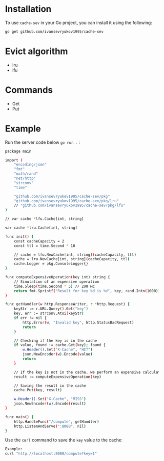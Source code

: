 # Installation

To use `cache-sev` in your Go project, you can install it using the following:
```bash 
go get github.com/ivansevryukov1995/cache-sev
```
# Evict algorithm
* lru
* lfu

# Commands
* Get
* Put

# Example

Run the server code below `go run .` :

```bash 
package main

import (
	"encoding/json"
	"fmt"
	"math/rand"
	"net/http"
	"strconv"
	"time"

	"github.com/ivansevryukov1995/cache-sev/pkg"
	"github.com/ivansevryukov1995/cache-sev/pkg/lru"
    // "github.com/ivansevryukov1995/cache-sev/pkg/lfu"
)

// var cache *lfu.Cache[int, string]

var cache *lru.Cache[int, string]

func init() {
	const cacheCapacity = 2
	const ttl = time.Second * 10

	// cache = lfu.NewCache[int, string](cacheCapacity, ttl)
	cache = lru.NewCache[int, string](cacheCapacity, ttl)
	cache.Logger = pkg.ConsoleLogger{}
}

func computeExpensiveOperation(key int) string {
	// Simulation of an expensive operation
	time.Sleep(time.Second * 5) // 200 мс
	return fmt.Sprintf("Result for key %d is %d", key, rand.Intn(1000))
}

func getHandler(w http.ResponseWriter, r *http.Request) {
	keyStr := r.URL.Query().Get("key")
	key, err := strconv.Atoi(keyStr)
	if err != nil {
		http.Error(w, "Invalid key", http.StatusBadRequest)
		return
	}

	// Checking if the key is in the cache
	if value, found := cache.Get(key); found {
		w.Header().Set("X-Cache", "HIT")
		json.NewEncoder(w).Encode(value)
		return
	}

	// If the key is not in the cache, we perform an expensive calculation
	result := computeExpensiveOperation(key)

	// Saving the result in the cache
	cache.Put(key, result)

	w.Header().Set("X-Cache", "MISS")
	json.NewEncoder(w).Encode(result)
}

func main() {
	http.HandleFunc("/compute", getHandler)
	http.ListenAndServe(":8080", nil)
}

```
Use the `curl` command to save the `key` value to the cache:
```bash 
Example:
curl "http://localhost:8080/compute?key=1"
```